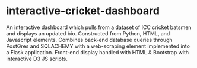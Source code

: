 # interactive-cricket-dashboard
An interactive dashboard which pulls from a dataset of ICC cricket batsmen and displays an updated bio. Constructed from Python, HTML, and Javascript elements. Combines back-end database queries through PostGres and SQLACHEMY with a web-scraping element implemented into a Flask application. Front-end display handled with HTML & Bootstrap with interactive D3 JS scripts.
